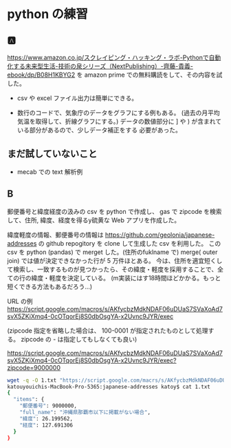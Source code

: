 # python の練習

## 🅰️
<https://www.amazon.co.jp/スクレイピング・ハッキング・ラボ-Pythonで自動化する未来型生活-技術の泉シリーズ（NextPublishing）-齊藤-貴義-ebook/dp/B08H1KBYG2>
を amazon prime での無料購読をして、その内容を試した。

- csv や excel ファイル出力は簡単にできる。

- 数行のコードで、気象庁のデータをグラフにする例もある。
(過去の月平均気温を取得して、折線グラフにする。)
データの数値部分に ] や ) が含まれている部分があるので、少しデータ補正をする
必要があった。
## まだ試していないこと
- mecab での text 解析例
## B

郵便番号と緯度経度の汲みの csv を python で作成し、
gas で zipcode を検索して、住所, 緯度、経度を得るy硫黄な Web アプリを作成した。

緯度軽度の情報、郵便番号の情報は <https://github.com/geolonia/japanese-addresses>
の github repogitory を clone して生成した csv を利用した。
この csv を python (pandas) で merget した。(住所のfuklname で)
merge( outer join) では値が決定できなかった行が 5 万件ほとある。
今は、住所を適宜短くして検索し、一致するものが見つかったら、その緯度・軽度を採用することで、全ての行の緯度・軽度を決定している。
(m実装にはす18時間ほどかかる。もっと短くできる方法もあるだろう...)

URL の例
<https://script.google.com/macros/s/AKfycbzMdkNDAF06uDUaS7SVaXoAd7svX5ZKiXmq4-0cOTqorEj8S0dbOsgYA-x2Uvnc9JYR/exec>

(zipcode 指定を省略した場合は、 100-0001 が指定されたものとして処理する。
zipcode の - は指定してもしなくても良い)

<https://script.google.com/macros/s/AKfycbzMdkNDAF06uDUaS7SVaXoAd7svX5ZKiXmq4-0cOTqorEj8S0dbOsgYA-x2Uvnc9JYR/exec?zipcode=9000000>

```bash
wget -q -O 1.txt "https://script.google.com/macrs/s/AKfycbzMdkNDAF06uDUaS7SVaXoAd7svX5ZKiXmq4-0cOTqorEj8S0dbOsgYA-x2Uvnc9JYR/exec?zipcode=9000000"
katouyouichis-MacBook-Pro-5365:japanese-addresses katoy$ cat 1.txt
{
  "items": {
    "郵便番号": 9000000,
    "full_name": "沖縄県那覇市以下に掲載がない場合",
    "緯度": 26.199562,
    "経度": 127.691306
  }
}
```
